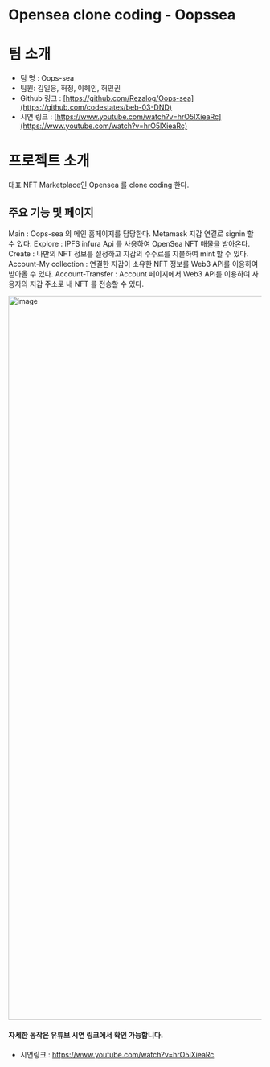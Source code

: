 # Opensea clone coding - Oopssea

# 팀 소개

- 팀 명 : Oops-sea
- 팀원: 김일웅, 허정, 이혜인, 허민권
- Github 링크 : [https://github.com/Rezalog/Oops-sea](https://github.com/codestates/beb-03-DND)
- 시연 링크 : [https://www.youtube.com/watch?v=hrO5lXieaRc](https://www.youtube.com/watch?v=hrO5lXieaRc)

# 프로젝트 소개

대표 NFT Marketplace인 Opensea 를 clone coding 한다.

## 주요 기능 및 페이지
Main : Oops-sea 의 메인 홈페이지를 담당한다. Metamask 지갑 연결로 signin 할 수 있다.
Explore : IPFS infura Api 를 사용하여 OpenSea NFT 매물을 받아온다.
Create : 나만의 NFT 정보를 설정하고 지갑의 수수료를 지불하여 mint 할 수 있다.
Account-My collection : 연결한 지갑이 소유한 NFT 정보를 Web3 API를 이용하여 받아올 수 있다.
Account-Transfer : Account 페이지에서 Web3 API를 이용하여 사용자의 지갑 주소로 내 NFT 를 전송할 수 있다.


<img width="1438" alt="image" src="https://user-images.githubusercontent.com/70252834/173343665-1df4fbf0-a02f-454c-bfc9-6a38cfd91b36.png">

#### 자세한 동작은 유튜브 시연 링크에서 확인 가능합니다.<br>

- 시연링크 : https://www.youtube.com/watch?v=hrO5lXieaRc
